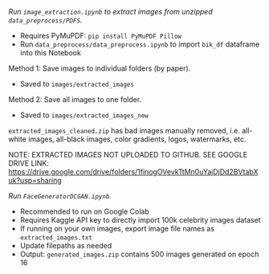 *Run `image_extraction.ipynb` to extract images from unzipped `data_preprocess/PDFS`.*
- Requires PyMuPDF: `pip install PyMuPDF Pillow`
- Run `data_preprocess/data_preprocess.ipynb` to import `bik_df` dataframe into this Notebook

Method 1: Save images to individual folders (by paper).
- Saved to `images/extracted_images`

Method 2: Save all images to one folder.
- Saved to `images/extracted_images_new`

`extracted_images_cleaned.zip` has bad images manually removed, i.e. all-white images, all-black images, color gradients, logos, watermarks, etc.

NOTE: EXTRACTED IMAGES NOT UPLOADED TO GITHUB. SEE GOOGLE DRIVE LINK: https://drive.google.com/drive/folders/1finogOVevkTtMn0uYajDjDd2BVtabXuk?usp=sharing

*Run `FaceGeneratorDCGAN.ipynb`.*
- Recommended to run on Google Colab
- Requires Kaggle API key to directly import 100k celebrity images dataset
- If running on your own images, export image file names as `extracted_images.txt`
- Update filepaths as needed
- Output: `generated_images.zip` contains 500 images generated on epoch 16